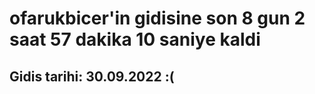 # ofarukbicer'in gidisine son 8 gun 2 saat 57 dakika 10 saniye kaldi

## Gidis tarihi: 30.09.2022 :(